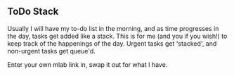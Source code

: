 ToDo Stack
--------
Usually I will have my to-do list in the morning, and as time progresses in the day, tasks get added like a stack. This is for me (and you if you wish!) to keep track of the happenings of the day. Urgent tasks get 'stacked', and non-urgent tasks get queue'd.

Enter your own mlab link in, swap it out for what I have.